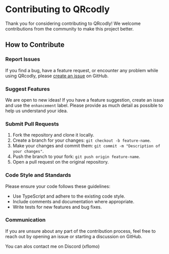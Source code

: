 # Contributing to QRcodly

Thank you for considering contributing to QRcodly! We welcome contributions from the community to make this project better.

## How to Contribute

### Report Issues

If you find a bug, have a feature request, or encounter any problem while using QRcodly, please [create an issue](https://github.com/FloB95/qrcodly/issues) on GitHub.

### Suggest Features

We are open to new ideas! If you have a feature suggestion, create an issue and use the `enhancement` label. Please provide as much detail as possible to help us understand your idea.

### Submit Pull Requests

1. Fork the repository and clone it locally.
2. Create a branch for your changes: `git checkout -b feature-name`.
3. Make your changes and commit them: `git commit -m "Description of your changes"`.
4. Push the branch to your fork: `git push origin feature-name`.
5. Open a pull request on the original repository.

### Code Style and Standards

Please ensure your code follows these guidelines:

- Use TypeScript and adhere to the existing code style.
- Include comments and documentation where appropriate.
- Write tests for new features and bug fixes.

### Communication

If you are unsure about any part of the contribution process, feel free to reach out by opening an issue or starting a discussion on GitHub.

You can alos contact me on Discord (xflomo)
